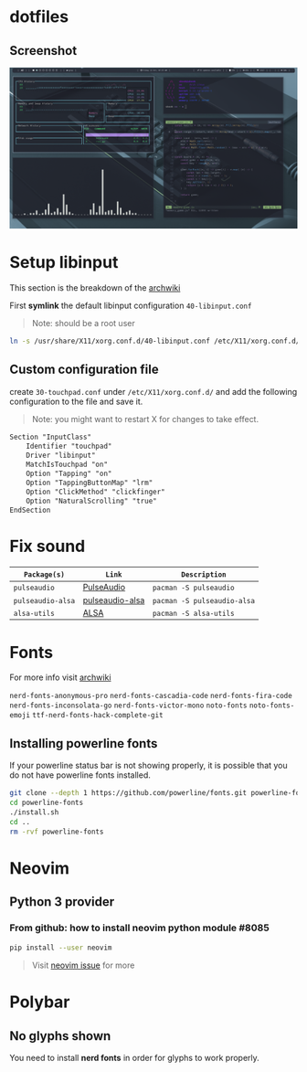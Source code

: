 # dotfiles
## Screenshot

![screenshot](screenshot.png)

# Setup libinput
This section is the breakdown of the [archwiki](https://wiki.archlinux.org/title/Libinput)

First __symlink__ the default libinput configuration  `40-libinput.conf`
> Note: should be a root user
```bash
ln -s /usr/share/X11/xorg.conf.d/40-libinput.conf /etc/X11/xorg.conf.d/40-libinput.conf
```
## Custom configuration file
create `30-touchpad.conf` under `/etc/X11/xorg.conf.d/` and add the following
configuration to the file and save it.
> Note: you might want to restart X for changes to take effect.
```config
Section "InputClass"
	Identifier "touchpad"
	Driver "libinput"
	MatchIsTouchpad "on"
	Option "Tapping" "on"
	Option "TappingButtonMap" "lrm"
	Option "ClickMethod" "clickfinger"
	Option "NaturalScrolling" "true"
EndSection
```

# Fix sound
| `Package(s)`      | `Link`                                                       | `Description`               |
| ----------------- | ------------------------------------------------------------ | --------------------------- |
| `pulseaudio`      | [PulseAudio](https://wiki.archlinux.org/title/PulseAudio)    | `pacman -S pulseaudio`      |
| `pulseaudio-alsa` | [pulseaudio-alsa](https://archlinux.org/packages/?name=pulseaudio-alsa) | `pacman -S pulseaudio-alsa` |
| `alsa-utils`      | [ALSA](https://wiki.archlinux.org/title/Advanced_Linux_Sound_Architecture) | `pacman -S alsa-utils`      |



# Fonts

For more info visit [archwiki](https://wiki.archlinux.org/title/fonts)

`nerd-fonts-anonymous-pro`
`nerd-fonts-cascadia-code`
`nerd-fonts-fira-code`
`nerd-fonts-inconsolata-go`
`nerd-fonts-victor-mono`
`noto-fonts`
`noto-fonts-emoji`
`ttf-nerd-fonts-hack-complete-git`

## Installing powerline fonts

If your powerline status bar is not showing properly, it is possible that you 
do not have powerline fonts installed.

```bash
git clone --depth 1 https://github.com/powerline/fonts.git powerline-fonts
cd powerline-fonts
./install.sh
cd ..
rm -rvf powerline-fonts
```

# Neovim

## Python 3 provider

### From github: how to install neovim python module \#8085

```bash
pip install --user neovim
```
> Visit [neovim issue](https://github.com/neovim/neovim/issues/8085) for more

# Polybar
## No glyphs shown
You need to install __nerd fonts__ in order for glyphs to work properly.
